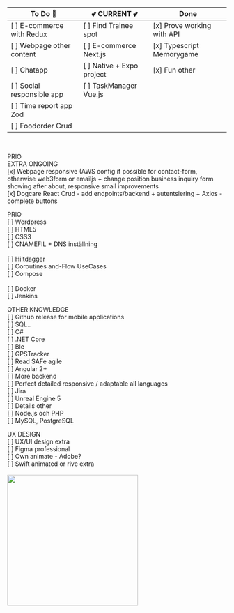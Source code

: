 

|  To Do 🚀                        | 💕 CURRENT 💕               | Done                    |
| ---------------------------- | --------------------------- | --------------------------- |
|  [ ] E-commerce with Redux   |  [ ] Find Trainee spot  | [x] Prove working with API       |
|  [ ] Webpage other content   |   [ ] E-commerce Next.js |  [x] Typescript Memorygame     |
|  [ ] Chatapp                 | [ ] Native + Expo project | [x] Fun other                  |
|  [ ] Social responsible app | [ ] TaskManager Vue.js       |                             |
|  [ ] Time report app Zod    |                              |                             |
|  [ ] Foodorder Crud   |                                    |                             |


<br>

PRIO<br>
EXTRA ONGOING<br>
[x] Webpage responsive (AWS config if possible for contact-form, otherwise web3form or emailjs + change position business inquiry form showing after about, responsive small improvements <br>
[x] Dogcare React Crud - add endpoints/backend + autentsiering + Axios - complete buttons <br>

PRIO<br>
[ ] Wordpress <br>
[ ] HTML5 <br>
[ ] CSS3 <br>
[ ] CNAMEFIL + DNS inställning<br>
<br>
[ ] Hiltdagger <br>
[ ] Coroutines and-Flow UseCases <br>
[ ] Compose <br>
<br>
[ ] Docker <br>
[ ] Jenkins <br>

OTHER KNOWLEDGE <br>
[ ] Github release for mobile applications <br>
[ ] SQL..<br>
[ ] C# <br>
[ ] .NET Core <br>
[ ] Ble <br>
[ ] GPSTracker <br>
[ ] Read SAFe agile <br>
[ ] Angular 2+ <br>
[ ] More backend <br>
[ ] Perfect detailed responsive / adaptable all languages <br>
[ ] Jira <br>
[ ] Unreal Engine 5 <br>
[ ] Details other <br>
[ ] Node.js och PHP <br>
[ ] MySQL, PostgreSQL <br>


UX DESIGN <br>
[ ] UX/UI design extra <br>
[ ] Figma professional <br>
[ ] Own animate - Adobe? <br>
[ ] Swift animated or rive extra <br>
<br>
<img src="https://github.com/user-attachments/assets/5505b56c-d869-41e0-bafa-876659397163" width="300" />



